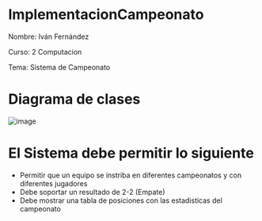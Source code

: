 # ImplementacionCampeonato

Nombre: Iván Fernández

Curso: 2 Computacion

Tema: Sistema de Campeonato

# Diagrama de clases
![image](https://github.com/user-attachments/assets/d048a873-6884-4e5c-8cdd-47a695fa766e)

# El Sistema debe permitir lo siguiente
- Permitir que un equipo se instriba en diferentes campeonatos y con diferentes jugadores
- Debe soportar un resultado de 2-2 (Empate)
- Debe mostrar una tabla de posiciones con las estadisticas del campeonato

